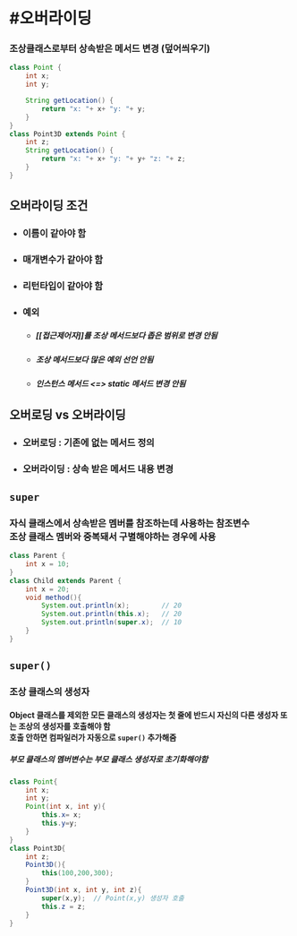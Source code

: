 # #오버라이딩
### 조상클래스로부터 상속받은 메서드 변경 (덮어씌우기)

```java
class Point {
	int x;
	int y;

	String getLocation() {
		return "x: "+ x+ "y: "+ y;
	}
}
class Point3D extends Point {
	int z;
	String getLocation() {
		return "x: "+ x+ "y: "+ y+ "z: "+ z;
	}
}
```

## 오버라이딩 조건

+ ### 이름이 같아야 함
+ ### 매개변수가 같아야 함
+ ### 리턴타입이 같아야 함
+ ### 예외
	+ ##### [[접근제어자]]를 조상 메서드보다 좁은 범위로 변경 안됨
	+ ##### 조상 메서드보다 많은 예외 선언 안됨
	+ ##### 인스턴스 메서드 <=> static 메서드 변경 안됨

## 오버로딩 vs 오버라이딩
+ ### 오버로딩 : 기존에 없는 메서드 정의
+ ### 오버라이딩 : 상속 받은 메서드 내용 변경

## `super`
### 자식 클래스에서 상속받은 멤버를 참조하는데 사용하는 참조변수<br>조상 클래스 멤버와 중복돼서 구별해야하는 경우에 사용

```java
class Parent {
	int x = 10;
}
class Child extends Parent {
	int x = 20;
	void method(){
		System.out.println(x);        // 20
		System.out.println(this.x);   // 20
		System.out.println(super.x);  // 10
	}
}
```


## `super()`
### 조상 클래스의 생성자
#### Object 클래스를 제외한 모든 클래스의 생성자는 첫 줄에 반드시 자신의 다른 생성자 또는 조상의 생성자를 호출해야 함 <br>호출 안하면 컴파일러가 자동으로 `super()` 추가해줌
##### 부모 클래스의 멤버변수는 부모 클래스 생성자로 초기화해야함
```java
class Point{
	int x;
	int y;
	Point(int x, int y){
		this.x= x;
		this.y=y;
	}
}
class Point3D{
	int z;
	Point3D(){
		this(100,200,300);
	}
	Point3D(int x, int y, int z){
		super(x,y);  // Point(x,y) 생성자 호출
		this.z = z;
	}
}
```

